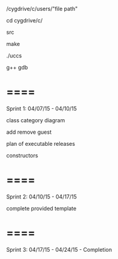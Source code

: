 /cygdrive/c/users/"file path"

cd cygdrive/c/

src

make

./uccs

g++      gdb

====
====

Sprint 1: 04/07/15 - 04/10/15

class category diagram

add remove guest

plan of executable releases

constructors

====
====

Sprint 2: 04/10/15 - 04/17/15

complete provided template

====
====

Sprint 3: 04/17/15 - 04/24/15 - Completion
